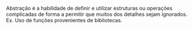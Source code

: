 Abstração é a habilidade de definir e utilizar estruturas ou operações complicadas de forma a permitir que muitos dos detalhes sejam ignorados.
	Ex.  Uso de funções provenientes de bibliotecas.